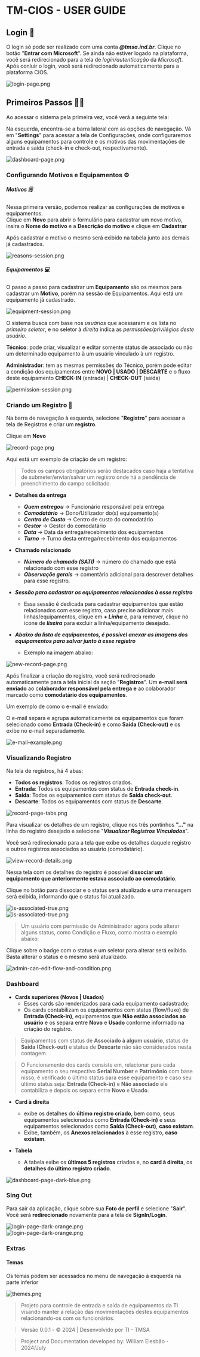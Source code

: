 <h1 class="toc-header" id="tm-cios-user-guide"> TM-CIOS - USER GUIDE</h1>
<h2 class="toc-header" id="login"> Login 🔐</h2>
<p>O login só pode ser realizado com uma conta <em><strong>@tmsa.ind.br</strong></em>. Clique no botão "<strong>Entrar com Microsoft</strong>". Se ainda não estiver logado na plataforma, você será redirecionado para a tela de <em>login/autenticação</em> da <em>Microsoft</em>. Após conluir o login, você será redirecionado automaticamente para a plataforma CIOS.</p>
<p><img alt="login-page.png" src="/tm-cios/login-page.png"></p>
<h2 class="toc-header" id="primeiros-passos"> Primeiros Passos 🚶🏻</h2>
<p>Ao acessar o sistema pela primeira vez, você verá a seguinte tela:</p>
<p>Na esquerda, encontra-se a barra lateral com as opções de navegação. Vá em "<strong>Settings</strong>" para acessar a tela de Configurações, onde configuraremos alguns equipamentos para controle e os motivos das movimentações de entrada e saída (check-in e check-out, respectivamente).</p>
<p><img alt="dashboard-page.png" src="/tm-cios/dashboard-page.png"></p>
<h3 class="toc-header" id="configurando-motivos-e-equipamentos-️"> Configurando Motivos e Equipamentos ⚙️</h3>
<h5 class="toc-header" id="motivos-️"> Motivos 🗒️</h5>
<p>Nessa primeira versão, podemos realizar as configurações de motivos e equipamentos.<br>
Clique em <strong>Novo</strong> para abrir o formulário para cadastrar um novo motivo, insira o <strong>Nome do motivo</strong> e a <strong>Descrição do motivo</strong> e clique em <strong>Cadastrar</strong></p>
<p>Após cadastrar o motivo o mesmo será exibido na tabela junto aos demais já cadastrados.</p>
<p><img alt="reasons-session.png" src="/tm-cios/reasons-session.png"></p>
<h5 class="toc-header" id="equipamentos"> Equipamentos 💻</h5>
<p>O passo a passo para cadastrar um <strong>Equipamento</strong> são os mesmos para cadastrar um <strong>Motivo</strong>, porém na sessão de Equipamentos. Aqui está um equipamento já cadastrado.</p>
<p><img alt="equipment-session.png" src="/tm-cios/equipment-session.png"></p>
<p>O sistema busca com base nos <em>usuários</em> que acessaram e os lista no <em>primeiro seletor</em>, e no seletor à <em>direita</em> indica as <em>permissões/privilégios deste usuário</em>.</p>
<p><strong>Técnico</strong>: pode criar, visualizar e editar somente status de associado ou não um determinado equipamento à um usuário vinculado à um registro.</p>
<p><strong>Administrador</strong>: tem as mesmas permissões do Técnico, porém pode editar a condição dos equipamentos entre <strong>NOVO | USADO | DESCARTE</strong> e o fluxo deste equipamento <strong>CHECK-IN</strong> (entrada) | <strong>CHECK-OUT</strong> (saída)</p>
<p><img alt="permission-session.png" src="/tm-cios/permission-session.png"></p>
<h3 class="toc-header" id="criando-um-registro"> Criando um Registro 📑</h3>
<p>Na barra de navegação à esquerda, selecione "<strong>Registro</strong>" para acessar a tela de Registros e criar um <strong>registro</strong>.</p>
<p>Clique em <strong>Novo</strong></p>
<p><img alt="record-page.png" src="/tm-cios/record-page.png"></p>
<p>Aqui está um exemplo de criação de um registro:</p>
<blockquote class="is-warning">
<p>Todos os campos obrigatórios serão destacados caso haja a tentativa de submeter/enviar/salvar um registro onde há a pendência de preenchimento do campo solicitado.</p>
</blockquote>
<ul>
<li>
<p><strong>Detalhes da entrega</strong></p>
<ul>
<li><em><strong>Quem entregou</strong></em> → Funcionário responsável pela entrega</li>
<li><em><strong>Comodatário</strong></em> → Dono/Utilizador do(s) equipamento(s)</li>
<li><em><strong>Centro de Custo</strong></em> → Centro de custo do comodatário</li>
<li><em><strong>Gestor</strong></em> → Gestor do comodatário</li>
<li><em><strong>Data</strong></em> → Data da entrega/recebimento dos equipamentos</li>
<li><em><strong>Turno</strong></em> → Turno desta entrega/recebimento dos equipamentos</li>
</ul>
</li>
<li>
<p><strong>Chamado relacionado</strong></p>
<ul>
<li><em><strong>Número do chamado (SATI)</strong></em> → número do chamado que está relacionado com esse registro</li>
<li><em><strong>Observaçõe gerais</strong></em> → comentário adicional para descrever detalhes para esse registro.</li>
</ul>
</li>
<li>
<p><em><strong>Sessão para cadastrar os equipamentos relacionados à esse registro</strong></em></p>
<ul>
<li>Essa sessão é dedicada para cadastrar equipamentos que estão relacionados com esse registro, caso precise adicionar mais linhas/equipamentos, clique em <em><strong>+ Linha</strong></em> e, para remover, clique no ícone de <em><strong>lixeira</strong></em> para excluir a linha/equipamento desejado.</li>
</ul>
</li>
<li>
<p><em><strong>Abaixo da lista de equipamentos, é possível anexar as imagens dos equipamentos para salvar junto à esse registro</strong></em></p>
<ul>
<li>Exemplo na imagem abaixo:</li>
</ul>
</li>
</ul>
<p><img alt="new-record-page.png" src="/tm-cios/new-record-page.png"></p>
<p>Após finalizar a criação do registro, você será redirecionado automaticamente para a tela inicial da seção "<strong>Registros</strong>". Um <strong>e-mail será enviado</strong> ao c<strong>olaborador responsável pela entrega</strong> <strong>e</strong> ao colaborador marcado como <strong>comodatário dos equipamentos</strong>.</p>
<p>Um exemplo de como o e-mail é enviado:</p>
<p>O e-mail separa e agrupa automaticamente os equipamentos que foram selecionado como <strong>Entrada (Check-in)</strong> e como <strong>Saída (Check-out)</strong> e os exibe no e-mail separadamente.</p>
<p><img alt="e-mail-example.png" src="/tm-cios/e-mail-example.png"></p>
<h3 class="toc-header" id="visualizando-registro"> Visualizando Registro</h3>
<p>Na tela de registros, há 4 abas:</p>
<ul>
<li><strong>Todos os registros</strong>: Todos os registros criados.</li>
<li><strong>Entrada</strong>: Todos os equipamentos com status de <strong>Entrada check-in</strong>.</li>
<li><strong>Saída</strong>: Todos os equipamentos com status de <strong>Saída check-out</strong>.</li>
<li><strong>Descarte</strong>: Todos os equipamentos com status de <strong>Descarte</strong>.</li>
</ul>
<p><img alt="record-page-tabs.png" src="/tm-cios/record-page-tabs.png"></p>
<p>Para visualizar os detalhes de um registro, clique nos três pontinhos <strong>"..."</strong> na linha do registro desejado e selecione "<em><strong>Visualizar Registros Vinculados</strong></em>".</p>
<p>Você será redirecionado para a tela que exibe os detalhes daquele registro e outros registros associados ao usuário (comodatário).</p>
<p><img alt="view-record-details.png" src="/tm-cios/view-record-details.png"></p>
<p>Nessa tela com os detalhes do registro é possível <strong>dissociar um equipamento que anteriormente estava associado ao comodatário</strong>.</p>
<p>Clique no botão para dissociar e o status será atualizado e uma mensagem será exibida, informando que o status foi atualizado.</p>
<p><img alt="is-associated-true.png" src="/tm-cios/is-associated-true.png"><br>
<img alt="is-associated-true.png" src="/tm-cios/is-associated-false.png"></p>
<blockquote class="is-info">
<p>Um usuário com permissão de Administrador agora pode alterar alguns status, como Condição e Fluxo, como mostra o exemplo abaixo:</p>
</blockquote>
<p>Clique sobre o badge com o status e um seletor para alterar será exibido. Basta alterar o status e o mesmo será atualizado.</p>
<p><img alt="admin-can-edit-flow-and-condition.png" src="/tm-cios/admin-can-edit-flow-and-condition.png"></p>
<h3 class="toc-header" id="dashboard"> Dashboard</h3>
<ul>
<li><strong>Cards superiores (Novos | Usados)</strong>
<ul>
<li>Esses cards são renderizados para cada equipamento cadastrado;</li>
<li>Os cards contabilizam os equipamentos com status (flow/fluxo) de <strong>Entrada (Check-in)</strong>, equipamentos que <strong>Não estão associados ao usuário</strong> e os separa entre <strong>Novo</strong> e <strong>Usado</strong> conforme informado na criação do registro.</li>
</ul>
</li>
</ul>
<blockquote class="is-info">
<p>Equipamentos com status de <strong>Associado à algum usuário</strong>, status de <strong>Saída (Check-out)</strong> e status de <strong>Descarte</strong> não são considerados nesta contagem.</p>
</blockquote>
<blockquote class="is-warning">
<p>O Funcionamento dos cards consiste em, relacionar para cada equipamento o seu respectivo <strong>Serial Number</strong> e <strong>Patrimônio</strong> com base nisso, é verificado o último status para esse equipamento e caso seu último status seja: <strong>Entrada (Check-in)</strong> e <strong>Não associado</strong> ele contabiliza e depois os separa entre <strong>Novo</strong> e <strong>Usado</strong>.</p>
</blockquote>
<ul>
<li>
<p><strong>Card à direita</strong></p>
<ul>
<li>exibe os detalhes do <strong>último registro criado</strong>, bem como, seus equipamentos selecionados como <strong>Entrada (Check-in)</strong> e seus equipamentos selecionados como <strong>Saída (Check-out)</strong>, <strong>caso existam</strong>.</li>
<li>Exibe, também, os <strong>Anexos relacionados</strong> à esse registro, <strong>caso existam</strong>.</li>
</ul>
</li>
<li>
<p><strong>Tabela</strong></p>
<ul>
<li>A tabela exibe os <strong>últimos 5 registros</strong> criados e, no <strong>card à direita</strong>, os <strong>detalhes do último registro criado</strong>.</li>
</ul>
</li>
</ul>
<p><img alt="dashboard-page-dark-blue.png" src="/tm-cios/dashboard-page-dark-blue.png"></p>
<h3 class="toc-header" id="sing-out"> Sing Out</h3>
<p>Para sair da aplicação, clique sobre sua <strong>Foto de perfil</strong> e selecione "<strong>Sair</strong>". Você será <strong>redirecionado</strong> novamente para a tela de <strong>SignIn/Login</strong>.</p>
<p><img alt="login-page-dark-orange.png" src="/tm-cios/signout.png"><br>
<img alt="login-page-dark-orange.png" src="/tm-cios/login-page-dark-orange.png"></p>
<h3 class="toc-header" id="extras"> Extras</h3>
<h4 class="toc-header" id="temas"> Temas</h4>
<p>Os temas podem ser acessados no menu de navegação à esquerda na parte inferior</p>
<p><img alt="themes.png" src="/tm-cios/themes.png"></p>
<blockquote>
<p>Projeto para controle de entrada e saída de equipamentos da TI visando manter a relação das movimentações destes equipamentos relacionando-os com os funcionários.</p>
</blockquote>
<blockquote>
<p>Versão 0.0.1 - © 2024 | Desenvolvido por TI - TMSA</p>
</blockquote>
<blockquote>
<p>Project and Documentation developed by: William Elesbão - 2024/July</p>
</blockquote>
